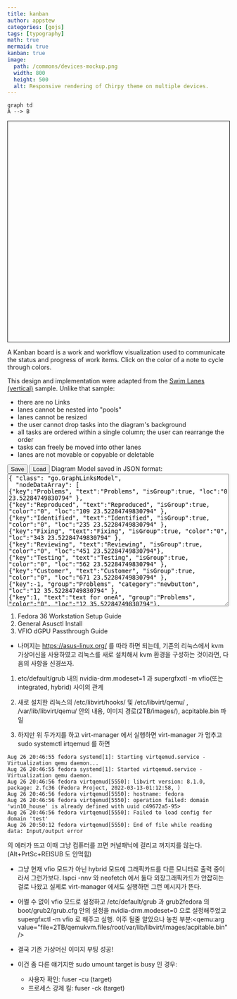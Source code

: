 ```yaml
---
title: kanban
author: appstew
categories: [gojs]
tags: [typography]
math: true
mermaid: true
kanban: true
image:
  path: /commons/devices-mockup.png
  width: 800
  height: 500
  alt: Responsive rendering of Chirpy theme on multiple devices.
---
```




```mermaid
graph td
A --> B

```
<div id="sample">
  <div id="myDiagramDiv" style="border: solid 1px black; width:100%; height:500px;"></div>
  <p>A Kanban board is a work and workflow visualization used to communicate the status and progress of work items. Click on the color of a note to cycle through colors.</p>
  <p>
    This design and implementation were adapted from the <a href="swimLanesVertical.html">Swim Lanes (vertical)</a> sample.
    Unlike that sample:
    <ul>
      <li>there are no Links</li>
      <li>lanes cannot be nested into "pools"</li>
      <li>lanes cannot be resized</li>
      <li>the user cannot drop tasks into the diagram's background</li>
      <li>all tasks are ordered within a single column; the user can rearrange the order</li>
      <li>tasks can freely be moved into other lanes</li>
      <li>lanes are not movable or copyable or deletable</li>
    </ul>
  </p>
  <button id="SaveButton" onclick="save()">Save</button>
  <button onclick="load()">Load</button>
  Diagram Model saved in JSON format:
  <br />
  <textarea id="mySavedModel" style="width:100%;height:300px">
{ "class": "go.GraphLinksModel",
  "nodeDataArray": [
{"key":"Problems", "text":"Problems", "isGroup":true, "loc":"0 23.52284749830794" },
{"key":"Reproduced", "text":"Reproduced", "isGroup":true, "color":"0", "loc":"109 23.52284749830794" },
{"key":"Identified", "text":"Identified", "isGroup":true, "color":"0", "loc":"235 23.52284749830794" },
{"key":"Fixing", "text":"Fixing", "isGroup":true, "color":"0", "loc":"343 23.52284749830794" },
{"key":"Reviewing", "text":"Reviewing", "isGroup":true, "color":"0", "loc":"451 23.52284749830794"},
{"key":"Testing", "text":"Testing", "isGroup":true, "color":"0", "loc":"562 23.52284749830794" },
{"key":"Customer", "text":"Customer", "isGroup":true, "color":"0", "loc":"671 23.52284749830794" },
{"key":-1, "group":"Problems", "category":"newbutton",  "loc":"12 35.52284749830794" },
{"key":1, "text":"text for oneA", "group":"Problems", "color":"0", "loc":"12 35.52284749830794"},
{"key":2, "text":"text for oneB", "group":"Problems", "color":"1", "loc":"12 65.52284749830794"},
{"key":3, "text":"text for oneC", "group":"Problems", "color":"0", "loc":"12 95.52284749830794"},
{"key":4, "text":"text for oneD", "group":"Problems", "color":"1", "loc":"12 125.52284749830794"},
{"key":5, "text":"text for twoA", "group":"Reproduced", "color":"1", "loc":"121 35.52284749830794"},
{"key":6, "text":"text for twoB", "group":"Reproduced", "color":"1", "loc":"121 65.52284749830794"},
{"key":7, "text":"text for twoC", "group":"Identified", "color":"0", "loc":"247 35.52284749830794"},
{"key":8, "text":"text for twoD", "group":"Fixing", "color":"0", "loc":"355 35.52284749830794"},
{"key":9, "text":"text for twoE", "group":"Reviewing", "color":"0", "loc":"463 35.52284749830794"},
{"key":10, "text":"text for twoF", "group":"Reviewing", "color":"1", "loc":"463 65.52284749830794"},
{"key":11, "text":"text for twoG", "group":"Testing", "color":"0", "loc":"574 35.52284749830794"},
{"key":12, "text":"text for fourA", "group":"Customer", "color":"1", "loc":"683 35.52284749830794"},
{"key":13, "text":"text for fourB", "group":"Customer", "color":"1", "loc":"683 65.52284749830794"},
{"key":14, "text":"text for fourC", "group":"Customer", "color":"1", "loc":"683 95.52284749830794"},
{"key":15, "text":"text for fourD", "group":"Customer", "color":"0", "loc":"683 125.52284749830794"},
{"key":16, "text":"text for fiveA", "group":"Customer", "color":"0", "loc":"683 155.52284749830795"}
],
  "linkDataArray": []}
  </textarea>
</div>
    </div>

1. Fedora 36 Workstation Setup Guide
2. General Asusctl Install
3. VFIO dGPU Passthrough Guide

- 나머지는 https://asus-linux.org/ 를 따라 하면 되는데,
기존의 리눅스에서 kvm 가상머신을 사용하였고 리눅스를 새로 설치해서 kvm 환경을 구성하는 것이라면, 다음의 사항을 신경쓰자.
1. etc/default/grub 내의 nvidia-drm.modeset=1 과 supergfxctl -m vfio(또는 integrated, hybrid) 사이의 관계

2. 새로 설치한 리눅스의 /etc/libvirt/hooks/ 및 /etc/libvirt/qemu/ , /var/lib/libvirt/qemu/ 안의 내용, 이미지 경로(2TB/images/), acpitable.bin 파일

3. 하지만 위 두가지를 하고 virt-manager 에서 실행하면 virt-manager 가 멈추고 sudo systemctl irtqemud 를 하면 

```
Aug 26 20:46:55 fedora systemd[1]: Starting virtqemud.service - Virtualization qemu daemon...
Aug 26 20:46:55 fedora systemd[1]: Started virtqemud.service - Virtualization qemu daemon.
Aug 26 20:46:56 fedora virtqemud[5550]: libvirt version: 8.1.0, package: 2.fc36 (Fedora Project, 2022-03-13-01:12:58, )
Aug 26 20:46:56 fedora virtqemud[5550]: hostname: fedora
Aug 26 20:46:56 fedora virtqemud[5550]: operation failed: domain 'win10_house' is already defined with uuid c49672a5-95>
Aug 26 20:46:56 fedora virtqemud[5550]: Failed to load config for domain 'test'
Aug 26 20:50:12 fedora virtqemud[5550]: End of file while reading data: Input/output error
```
의 에러가 뜨고 이때 그냥 컴퓨터를 끄면 커널패닉에 걸리고 꺼지지를 않는다. (Alt+PrtSc+REISUB 도 안먹힘)

- 그냥 현재 vfio 모드가 아닌 hybrid 모드에 그래픽카드를 다른 모니터로 출력 중이라서 그런가보다.
lspci -nnv 와 neofetch 에서 둘다 외장그래픽카드가 안잡히는 걸로 나왔고 실제로 virt-manager 에서도 실행하면 그런 메시지가 뜬다.

- 어쩔 수 없이 vfio 모드로 설정하고 /etc/default/grub 과 grub2fedora 의 boot/grub2/grub.cfg 안의 설정을 nvidia-drm.modeset=0 으로 설정해주었고
supergfxctl -m vfio 로 해주고 실행. 이주 될줄 알았으나 놓친 부분:<qemu:arg value="file=2TB/qemukvm.files/root/var/lib/libvirt/images/acpitable.bin"/>

- 결국 기존 가상머신 이미지 부팅 성공!

- 이건 좀 다른 얘기지만 sudo umount target is busy 인 경우:
  - 사용자 확인: fuser -cu (target)
  - 프로세스 강제 킬: fuser -ck (target)